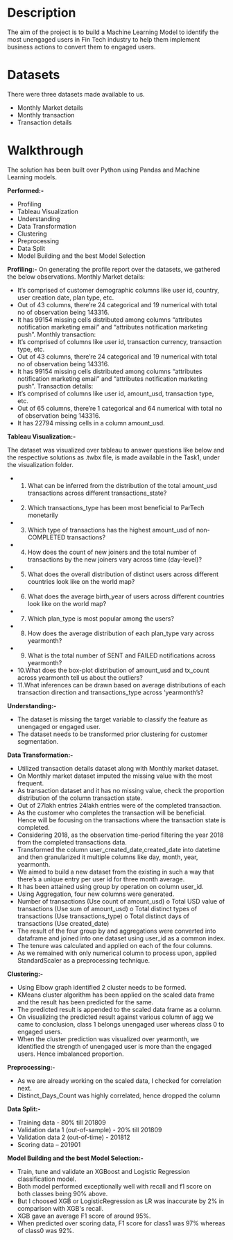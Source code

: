 # Description

The aim of the project is to build a Machine Learning Model to identify the most unengaged users in Fin Tech industry to help them implement business actions to convert them to engaged users.

# Datasets

There were three datasets made available to us.
- Monthly Market details
- Monthly transaction
- Transaction details

# Walkthrough 

The solution has been built over Python using Pandas and Machine Learning models.

<b>Performed:-</b>
- Profiling
- Tableau Visualization
- Understanding
- Data Transformation
- Clustering
- Preprocessing
- Data Split
- Model Building and the best Model Selection


<b>Profiling:-</b>
On generating the profile report over the datasets, we gathered the below observations.
Monthly Market details: 
- It’s comprised of customer demographic columns like user id, country, user creation date, plan type, etc.
- Out of 43 columns, there’re 24 categorical and 19 numerical with total no of observation being 143316.
- It has 99154 missing cells distributed among columns “attributes notification marketing email” and “attributes notification marketing push”.
Monthly transaction:
- It’s comprised of columns like user id, transaction currency, transaction type, etc.
- Out of 43 columns, there’re 24 categorical and 19 numerical with total no of observation being 143316.
- It has 99154 missing cells distributed among columns “attributes notification marketing email” and “attributes notification marketing push”.
Transaction details:
- It’s comprised of columns like user id, amount_usd, transaction type, etc.
- Out of 65 columns, there’re 1 categorical and 64 numerical with total no of observation being 143316.
- It has 22794 missing cells in a column amount_usd.


<b>Tableau Visualization:-</b>

The dataset was visualized over tableau to answer questions like below and the respective solutions as .twbx file, is made available in the Task1, under the visualization folder. 
- 1. What can be inferred from the distribution of the total amount_usd transactions across different transactions_state? 
- 2. Which transactions_type has been most beneficial to ParTech monetarily
- 3. Which type of transactions has the highest amount_usd of non-COMPLETED transactions? 
- 4. How does the count of new joiners and the total number of transactions by the new joiners vary across time (day-level)? 
- 5. What does the overall distribution of distinct users across different countries look like on the world map? 
- 6. What does the average birth_year of users across different countries look like on the world map?
- 7. Which plan_type is most popular among the users? 
- 8. How does the average distribution of each plan_type vary across yearmonth?
- 9. What is the total number of SENT and FAILED notifications across yearmonth? 
- 10.What does the box-plot distribution of amount_usd and tx_count across yearmonth tell us about the outliers? 
- 11.What inferences can be drawn based on average distributions of each transaction direction and transactions_type across ‘yearmonth’s?


<b>Understanding:-</b>
- The dataset is missing the target variable to classify the feature as unengaged or engaged user.
- The dataset needs to be transformed prior clustering for customer segmentation.

<b>Data Transformation:-</b>
- Utilized transaction details dataset along with Monthly market dataset.
- On Monthly market dataset imputed the missing value with the most frequent.
- As transaction  dataset and it has no missing value, check the proportion distribution of the column transaction state.
- Out of 27lakh entries 24lakh entries were of the completed transaction.
- As the customer who completes the transaction will be beneficial. Hence will be focusing on the transactions where the transaction state is completed.
- Considering 2018, as the observation time-period filtering the year 2018 from the completed transactions data.
- Transformed the column user_created_date,created_date  into datetime and then granularized it multiple columns like day, month, year, yearmonth.
- We aimed to build a new dataset from the existing in such a way that there’s a unique entry per user id for three month average.
- It has been attained using group by operation on column user_id.
- Using Aggregation, four new columns were generated.
- Number of transactions (Use count of amount_usd)
o	Total USD value of transactions (Use sum of amount_usd)
o	Total distinct types of transactions (Use transactions_type)
o	Total distinct days of transactions (Use created_date)
- The result of the four group by and aggregations were converted into dataframe and joined into one dataset using user_id as a common index.
- The tenure was calculated and applied on each of the four columns.
- As we remained with only numerical column to process upon, applied StandardScaler as a preprocessing technique.


<b>Clustering:-</b>
- Using Elbow graph identified 2 cluster needs to be formed.
- KMeans cluster algorithm has been applied on the scaled data frame and the result has been predicted for the same.
- The predicted result is appended to the scaled data frame as a column.
- On visualizing the predicted result against various column of agg we came to conclusion, class 1 belongs unengaged user whereas class 0 to engaged users.
- When the cluster prediction was visualized over yearmonth, we identified the strength of unengaged user is more than the engaged users. Hence imbalanced proportion.

<b>Preprocessing:-</b>
- As we are already working on the scaled data, I checked for correlation next.
- Distinct_Days_Count was highly correlated, hence dropped the column

<b>Data Split:-</b>
- Training data - 80% till 201809
- Validation data 1 (out-of-sample) - 20% till 201809 
- Validation data 2 (out-of-time) - 201812 
- Scoring data – 201901

<b>Model Building and the best Model Selection:-</b>
-  Train, tune and validate an XGBoost and Logistic Regression classification model.
-  Both model performed exceptionally well with recall and f1 score on both classes being 90% above.
-  But I choosed XGB or LogisticRegression  as LR was inaccurate by 2% in comparison with XGB's recall.
-  XGB gave an average F1 score of around 95%.
-  When predicted over scoring data, F1 score for class1 was 97% whereas of class0 was 92%.

